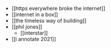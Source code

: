 - [[https everywhere broke the internet]]
- [[internet in a box]]
- [[the timeless way of building]]
- [[phil jones]] 
	- [[interstar]]
- [[i annotate 2021]]